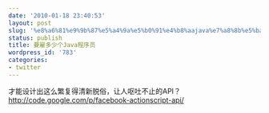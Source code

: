 ```yaml
---
date: '2010-01-18 23:40:53'
layout: post
slug: '%e8%a6%81%e9%9b%87%e5%a4%9a%e5%b0%91%e4%b8%aajava%e7%a8%8b%e5%ba%8f%e5%91%98'
status: publish
title: 要雇多少个Java程序员
wordpress_id: '783'
categories:
- twitter
---
```


才能设计出这么繁复得清新脱俗，让人呕吐不止的API？
http://code.google.com/p/facebook-actionscript-api/

